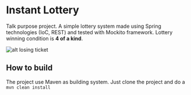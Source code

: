 # Instant Lottery
Talk purpose project.
A simple lottery system made using Spring technologies (IoC, REST) and tested with Mockito framework. Lottery winning condition is **4 of a kind**.

![alt losing ticket](https://github.com/pollaiolo/InstantLottery/blob/master/screen/GoL.png)

## How to build
The project use Maven as building system. Just clone the project and do a ```mvn clean install```
